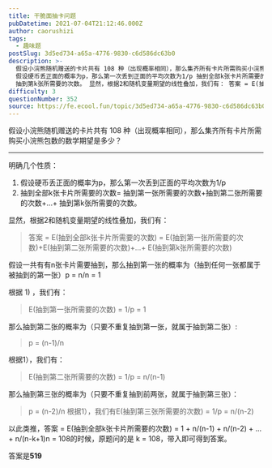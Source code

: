```yaml
---
title: 干脆面抽卡问题
pubDatetime: 2021-07-04T21:12:46.000Z
author: caorushizi
tags:
  - 趣味题
postSlug: 3d5ed734-a65a-4776-9830-c6d586dc63b0
description: >-
  假设小浣熊随机赠送的卡片共有 108 种（出现概率相同），那么集齐所有卡片所需购买小浣熊包数的数学期望是多少？ 明确几个性质：
  假设硬币丢正面的概率为p，那么第一次丢到正面的平均次数为1/p 抽到全部k张卡片所需要的次数= 抽到第一张所需要的次数+抽到第二张所需要的次数+...+
  抽到第k张所需要的次数。 显然，根据2和随机变量期望的线性叠加，我们有： 答案 = E(抽到全部k张卡片所需要的次数)
difficulty: 3
questionNumber: 352
source: https://fe.ecool.fun/topic/3d5ed734-a65a-4776-9830-c6d586dc63b0
---
```


假设小浣熊随机赠送的卡片共有 108 种（出现概率相同），那么集齐所有卡片所需购买小浣熊包数的数学期望是多少？



---

明确几个性质：

1) 假设硬币丢正面的概率为p，那么第一次丢到正面的平均次数为1/p
2) 抽到全部k张卡片所需要的次数=  抽到第一张所需要的次数+抽到第二张所需要的次数+...+ 抽到第k张所需要的次数。

显然，根据2和随机变量期望的线性叠加，我们有：

> 答案 = E(抽到全部k张卡片所需要的次数) =  E(抽到第一张所需要的次数)+E(抽到第二张所需要的次数)+...+ E(抽到第k张所需要的次数)

假设一共有有n张卡片需要抽到，那么抽到第一张的概率为（抽到任何一张都属于被抽到的第一张）p = n/n = 1

根据 1) ，我们有：

> E(抽到第一张所需要的次数) = 1/p = 1

那么抽到第二张的概率为（只要不重复抽到第一张，就属于抽到第二张）:

> p = (n-1)/n 

根据1），我们有：

> E(抽到第二张所需要的次数) = 1/p = n/(n-1)

那么抽到第三张的概率为（只要不重复抽到前两张，就属于抽到第三张）：

> p = (n-2)/n 根据1），我们有E(抽到第三张所需要的次数) = 1/p = n/(n-2)

以此类推，答案 = E(抽到全部k张卡片所需要的次数)  = 1 + n/(n-1) + n/(n-2) + ... + n/(n-k+1)n = 108的时候，原题问的是 k = 108，带入即可得到答案。

答案是**519**
